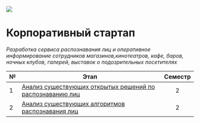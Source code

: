 <img  src='data/PwSB.gif'>

# Корпоративный стартап

_Разработка сервиса распознавания лиц и оперативное информирование сотрудников магазинов,кинотеатров, кафе, баров, ночных клубов, галерей, выставок о подозрительных посетителях_

| №| Этап|Семестр |
|-|-|:-:|
| 1 | [Анализ существующих открытых решений по распознаванию лиц](https://github.com/NazarovMichail/Diploma-MIPT/tree/master/OSA)|2 |
| 2 |[Анализ существующих алгоритмов распознавания лиц](https://github.com/NazarovMichail/Diploma-MIPT/tree/master/AR) |2 |
